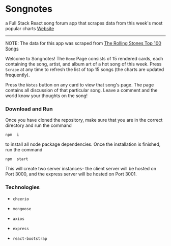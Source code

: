 # Songnotes

a Full Stack React song forum app that scrapes data from this week's most popular charts  [Website](https://song-notes.herokuapp.com/)

---

NOTE: The data for this app was scraped from [The Rolling Stones Top 100 Songs](https://www.rollingstone.com/charts/songs/)

Welcome to Songnotes! The `Home` Page consists of 15 rendered cards, each containing the song,
artist, and album art of a hot song of this week. Press `Scrape` at any time to refresh the list of top 15 songs (the charts are updated frequently). 

Press the `Notes` button on any card to view that song's page. The page contains all discussion of that particular song. Leave a comment and the world know your thoughts on the song!

### Download and Run

Once you have cloned the repository, make sure that you are in the correct directory and run the command 

```
npm  i
```
to install all node package dependencies. Once the installation is finished, run the command

```
npm  start
```
This will create two server instances- the client server will be hosted on Port 3000, 
and the express server will be hosted on Port 3001.

### **Technologies**

   * `cheerio`

   * `mongoose`

   * `axios`

   * `express`
   
   * `react-bootstrap`
    

